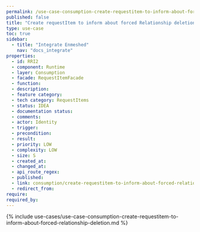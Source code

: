```yaml
---
permalink: /use-case-consumption-create-requestitem-to-inform-about-forced-relationship-deletion
published: false
title: "Create requestItem to inform about forced Relationship deletion"
type: use-case
toc: true
sidebar:
  - title: "Integrate Enmeshed"
    nav: "docs_integrate"
properties:
  - id: RRI2
  - component: Runtime
  - layer: Consumption
  - facade: RequestItemFacade
  - function:
  - description:
  - feature category:
  - tech category: RequestItems
  - status: IDEA
  - documentation status:
  - comments:
  - actor: Identity
  - trigger:
  - precondition:
  - result:
  - priority: LOW
  - complexity: LOW
  - size: S
  - created_at:
  - changed_at:
  - api_route_regex:
  - published:
  - link: consumption/create-requestitem-to-inform-about-forced-relationship-deletion
  - redirect_from:
require:
required_by:
---
```


{% include use-cases/use-case-consumption-create-requestitem-to-inform-about-forced-relationship-deletion.md %}
